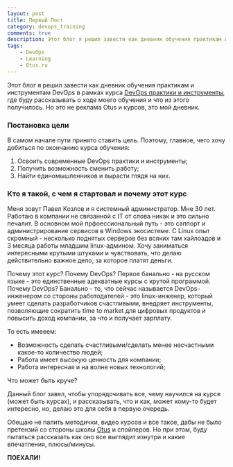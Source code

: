 ```yaml
---
layout: post
title: Первый Пост
category: devops_training
comments: true
description: Этот блог я решил завести как дневник обучения практикам и инструментам DevOps в рамках курса DevOps практики и инструменты от otus.ru и Express42, где буду рассказывать о ходе моего обучения и что из этого получилось.
tags:
    - DevOps
    - Learning
    - Otus.ru
---
```


Этот блог я решил завести как дневник обучения практикам и инструментам DevOps в рамках курса [DevOps практики и инструменты](https://otus.ru/lessons/devops-praktiki-i-instrumenty/), где буду рассказывать о ходе моего обучения и что из этого получилось. Но это не реклама Otus и курсов, это мой дневник.

### Постановка цели

В самом начале пути принято ставить цель. Поэтому, главное, чего хочу добиться по окончанию курса обучения:

1. Освоить современные DevOps практики и инструменты;
2. Получить возможность сменить работу;
3. Найти единомышленников и вырасти глядя на них.

### Кто я такой, с чем я стартовал и почему этот курс

Меня зовут Павел Козлов и я системный администратор. Мне 30 лет. Работаю в компании не связанной с IT от слова никак и это сильно печалит. В основном мой прфоессиональный путь - это саппорт и администрирование сервисов в Windows экосистеме. С Linux опыт скромный - несколько поднятых серверов без всяких там хайлоадов и 3 месяца работы младшим linux-админом. Хочу заниматься интересными крутыми штуками и чувствовать, что делаю действительно важное дело, за которое платят деньги. 

Почему этот курс? Почему DevOps? Первое банально - на русском языке - это единственные адекватные курсы с крутой программой. Почему DevOps? Банально - то, что сейчас называется DevOps-инженером со стороны работодателей - это linux-инженер, который умеет сделать разработчиков счастливыми, внедряет инструменты, позволяющие сократить time to market для цифровых продуктов и повысить доход компании, за что и получает зарплату. 

То есть имееем:

- Возможность сделать счастливыми/сделать менее несчастными какое-то количество людей;
- Работа имеет высокую ценность для компании;
- Работа интересная и на волне новых технологий;

Что может быть круче?

Данный блог завел, чтобы упорядочивать все, чему научился на курсе (может быть курсах), и рассказывать, что и как, может кому-то будет интересно, но, делаю это для себя в первую очередь.

Обещаю не палить методички, видео курсов и все такое, дабы не было претензий со стороны школы [Otus](https://otus.ru) и спойлеров. Но при этом, буду пытаться рассказать как оно все выглядит изнутри и какие впечатления, плюсы/минусы.

**ПОЕХАЛИ!**
